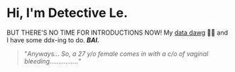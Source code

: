# Hi, I'm Detective Le.
BUT THERE'S NO TIME FOR INTRODUCTIONS NOW! My [data dawg](https://github.com/Y0G1TR0N) 🐶🤖 and I have some ddx-ing to do.
_**BAI.**_


> "_Anyways... So, a 27 y/o female comes in with a c/o of vaginal bleeding................_"
